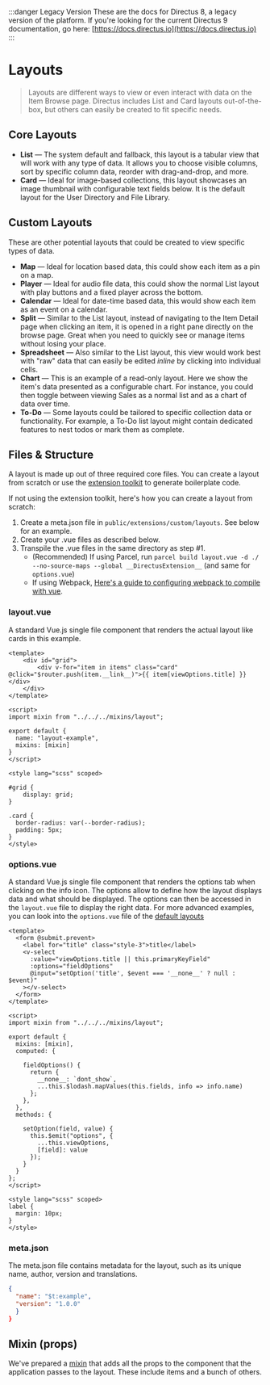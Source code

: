 :::danger Legacy Version
These are the docs for Directus 8, a legacy version of the platform. If you're looking for the current Directus 9 documentation, go here: [https://docs.directus.io](https://docs.directus.io)
:::

# Layouts

> Layouts are different ways to view or even interact with data on the Item Browse page. Directus includes List and Card layouts out-of-the-box, but others can easily be created to fit specific needs.

## Core Layouts

* **List** — The system default and fallback, this layout is a tabular view that will work with any type of data. It allows you to choose visible columns, sort by specific column data, reorder with drag-and-drop, and more.
* **Card** — Ideal for image-based collections, this layout showcases an image thumbnail with configurable text fields below. It is the default layout for the User Directory and File Library.

## Custom Layouts

These are other potential layouts that could be created to view specific types of data.

* **Map** — Ideal for location based data, this could show each item as a pin on a map.
* **Player** — Ideal for audio file data, this could show the normal List layout with play buttons and a fixed player across the bottom.
* **Calendar** — Ideal for date-time based data, this would show each item as an event on a calendar.
* **Split** — Similar to the List layout, instead of navigating to the Item Detail page when clicking an item, it is opened in a right pane directly on the browse page. Great when you need to quickly see or manage items without losing your place.
* **Spreadsheet** — Also similar to the List layout, this view would work best with "raw" data that can easily be edited _inline_ by clicking into individual cells.
* **Chart** — This is an example of a read-only layout. Here we show the item's data presented as a configurable chart. For instance, you could then toggle between viewing Sales as a normal list and as a chart of data over time.
* **To-Do** — Some layouts could be tailored to specific collection data or functionality. For example, a To-Do list layout might contain dedicated features to nest todos or mark them as complete.

## Files & Structure

A layout is made up out of three required core files. You can create a layout from scratch or use the [extension toolkit](https://github.com/directus/extension-toolkit) to generate boilerplate code.

If not using the extension toolkit, here's how you can create a layout from scratch:
1. Create a meta.json file in `public/extensions/custom/layouts`. See below for an example.
2. Create your .vue files as described below.
3. Transpile the .vue files in the same directory as step #1.
   - (Recommended) If using Parcel, run `parcel build layout.vue -d ./ --no-source-maps --global __DirectusExtension__` (and same for `options.vue`)
   - If using Webpack, [Here's a guide to configuring webpack to compile with vue](https://medium.com/js-dojo/how-to-configure-webpack-4-with-vuejs-a-complete-guide-209e943c4772).

### layout.vue

A standard Vue.js single file component that renders the actual layout like cards in this example.

```vue
<template>
	<div id="grid">
		<div v-for="item in items" class="card" @click="$router.push(item.__link__)">{{ item[viewOptions.title] }}</div>
	</div>
</template>

<script>
import mixin from "../../../mixins/layout";

export default {
  name: "layout-example",
  mixins: [mixin]
}
</script>

<style lang="scss" scoped>

#grid {
	display: grid;
}

.card {
  border-radius: var(--border-radius);
  padding: 5px;
}
</style>
```

### options.vue

A standard Vue.js single file component that renders the options tab when clicking on the info icon. The options allow to define how the layout displays data and what should be displayed. The options can then be accessed in the `layout.vue` file to display the right data.
For more advanced examples, you can look into the `options.vue` file of the [default layouts](https://github.com/directus/api/tree/master/extensions/core/layouts)

```vue
<template>
  <form @submit.prevent>
    <label for="title" class="style-3">title</label>
    <v-select
      :value="viewOptions.title || this.primaryKeyField"
      :options="fieldOptions"
      @input="setOption('title', $event === '__none__' ? null : $event)"
    ></v-select>
  </form>
</template>

<script>
import mixin from "../../../mixins/layout";

export default {
  mixins: [mixin],
  computed: {

    fieldOptions() {
      return {
      	__none__: `dont_show`,
        ...this.$lodash.mapValues(this.fields, info => info.name)
      };
    },
  },
  methods: {

    setOption(field, value) {
      this.$emit("options", {
        ...this.viewOptions,
        [field]: value
      });
    }
  }
};
</script>

<style lang="scss" scoped>
label {
  margin: 10px;
}
</style>
```

### meta.json

The meta.json file contains metadata for the layout, such as its unique name, author, version and translations.

```json
{
  "name": "$t:example",
  "version": "1.0.0"
  }
}
```

## Mixin (props)

We've prepared a [mixin](https://github.com/directus/extension-toolkit/blob/master/mixins/layout.js) that adds all the props to the component that the application passes to the layout. These include items and a bunch of others.

